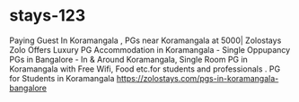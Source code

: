 # stays-123
Paying Guest In Koramangala , PGs near Koramangala at 5000| Zolostays    Zolo Offers Luxury PG Accommodation in Koramangala  -  Single Oppupancy PGs in Bangalore - In &amp; Around Koramangala, Single Room PG in Koramangala with Free Wifi, Food  etc.for students and professionals . PG for Students in Koramangala
https://zolostays.com/pgs-in-koramangala-bangalore
